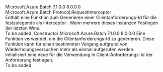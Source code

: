 <Type Name="ClientRequestIdProvider" FullName="Microsoft.Azure.Batch.ClientRequestIdProvider">
  <TypeSignature Language="C#" Value="public class ClientRequestIdProvider : Microsoft.Azure.Batch.Protocol.RequestInterceptor" />
  <TypeSignature Language="ILAsm" Value=".class public auto ansi beforefieldinit ClientRequestIdProvider extends Microsoft.Azure.Batch.Protocol.RequestInterceptor" />
  <TypeSignature Language="DocId" Value="T:Microsoft.Azure.Batch.ClientRequestIdProvider" />
  <TypeSignature Language="VB.NET" Value="Public Class ClientRequestIdProvider&#xA;Inherits RequestInterceptor" />
  <TypeSignature Language="F#" Value="type ClientRequestIdProvider = class&#xA;    inherit RequestInterceptor" />
  <AssemblyInfo>
    <AssemblyName>Microsoft.Azure.Batch</AssemblyName>
    <AssemblyVersion>7.1.0.0</AssemblyVersion>
    <AssemblyVersion>8.0.0.0</AssemblyVersion>
  </AssemblyInfo>
  <Base>
    <BaseTypeName>Microsoft.Azure.Batch.Protocol.RequestInterceptor</BaseTypeName>
  </Base>
  <Interfaces />
  <Docs>
    <summary>
            Enthält eine Funktion zum Generieren einer Clientanforderungs-Id für die festzulegende als Interceptor <see cref="P:Microsoft.Azure.Batch.Protocol.Models.IOptions.ClientRequestId" />.
            Wenn mehrere dieses Instanzen Festlegen der letzten Wins.
            </summary>
    <remarks>To be added.</remarks>
  </Docs>
  <Members>
    <Member MemberName=".ctor">
      <MemberSignature Language="C#" Value="public ClientRequestIdProvider (Func&lt;Microsoft.Azure.Batch.Protocol.IBatchRequest,Guid&gt; generateClientRequestIdFunc);" />
      <MemberSignature Language="ILAsm" Value=".method public hidebysig specialname rtspecialname instance void .ctor(class System.Func`2&lt;class Microsoft.Azure.Batch.Protocol.IBatchRequest, valuetype System.Guid&gt; generateClientRequestIdFunc) cil managed" />
      <MemberSignature Language="DocId" Value="M:Microsoft.Azure.Batch.ClientRequestIdProvider.#ctor(System.Func{Microsoft.Azure.Batch.Protocol.IBatchRequest,System.Guid})" />
      <MemberSignature Language="VB.NET" Value="Public Sub New (generateClientRequestIdFunc As Func(Of IBatchRequest, Guid))" />
      <MemberSignature Language="F#" Value="new Microsoft.Azure.Batch.ClientRequestIdProvider : Func&lt;Microsoft.Azure.Batch.Protocol.IBatchRequest, Guid&gt; -&gt; Microsoft.Azure.Batch.ClientRequestIdProvider" Usage="new Microsoft.Azure.Batch.ClientRequestIdProvider generateClientRequestIdFunc" />
      <MemberType>Constructor</MemberType>
      <AssemblyInfo>
        <AssemblyName>Microsoft.Azure.Batch</AssemblyName>
        <AssemblyVersion>7.1.0.0</AssemblyVersion>
        <AssemblyVersion>8.0.0.0</AssemblyVersion>
      </AssemblyInfo>
      <Parameters>
        <Parameter Name="generateClientRequestIdFunc" Type="System.Func&lt;Microsoft.Azure.Batch.Protocol.IBatchRequest,System.Guid&gt;" />
      </Parameters>
      <Docs>
        <param name="generateClientRequestIdFunc">
            Eine Funktion verwendet, um die Clientanforderungs-Id zu generieren.  Diese Funktion kann für einen bestimmten Vorgang aufgrund von Wiederholungsversuchen mehr als einmal aufgerufen werden.
            </param>
        <summary>
            Initialisiert eine neue <see cref="T:Microsoft.Azure.Batch.ClientRequestIdProvider" /> für die Verwendung in Client-Anforderungs-Id der Anforderung festlegen.
            </summary>
        <remarks>To be added.</remarks>
      </Docs>
    </Member>
  </Members>
</Type>